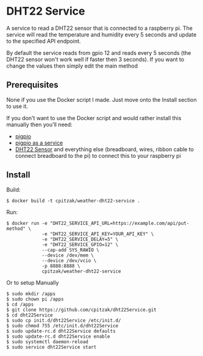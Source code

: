 # DHT22 Service

A service to read a DHT22 sensor that is connected to a raspberry pi. The service will read the temperature and humidity every 5 seconds and update to the specified API endpoint.

By default the service reads from gpio 12 and reads every 5 seconds (the DHT22 sensor won't work well if faster then 3 seconds). If you want to change the values then simply edit the main method


## Prerequisites
None if you use the Docker script I made. Just move onto the Install section to use it.

If you don't want to use the Docker script and would rather install this manually then you'll need:

- [pigpio](http://abyz.co.uk/rpi/pigpio/download.html)
- [pigpio as a service](https://www.raspberrypi.org/forums/viewtopic.php?f=32&t=103752)
- [DHT22 Sensor](https://www.adafruit.com/product/385) and everything else (breadboard, wires, ribbon cable to connect breadboard to the pi) to connect this to your raspberry pi

## Install

Build:
```
$ docker build -t cpitzak/weather-dht22-service .
```
Run:
```
$ docker run -e "DHT22_SERVICE_API_URL=https://example.com/api/put-method" \
             -e "DHT22_SERVICE_API_KEY=YOUR_API_KEY" \
             -e "DHT22_SERVICE_DELAY=5" \
             -e "DHT22_SERVICE_GPIO=12" \
             --cap-add SYS_RAWIO \
             --device /dev/mem \
             --device /dev/vcio \
             -p 8888:8888 \
             cpitzak/weather-dht22-service
```

Or to setup Manually
```
$ sudo mkdir /apps
$ sudo chown pi /apps
$ cd /apps
$ git clone https://github.com/cpitzak/dht22Service.git
$ cd dht22Service
$ sudo cp init.d/dht22Service /etc/init.d/
$ sudo chmod 755 /etc/init.d/dht22Service
$ sudo update-rc.d dht22Service defaults
$ sudo update-rc.d dht22Service enable
$ sudo systemctl daemon-reload
$ sudo service dht22Service start
```


